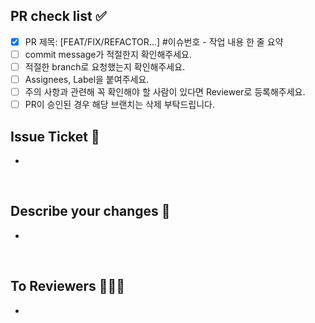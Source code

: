 ## PR check list ✅

<!--
하나씩 확인 후 체크박스에 표시해주세요.
-->

- [x] PR 제목: [FEAT/FIX/REFACTOR...] #이슈번호 - 작업 내용 한 줄 요약
- [ ] commit message가 적절한지 확인해주세요.
- [ ] 적절한 branch로 요청했는지 확인해주세요.
- [ ] Assignees, Label을 붙여주세요.
- [ ] 주의 사항과 관련해 꼭 확인해야 할 사람이 있다면 Reviewer로 등록해주세요.
- [ ] PR이 승인된 경우 해당 브랜치는 삭제 부탁드립니다.

## Issue Ticket 🎫

- 

<br>




## Describe your changes 🧾


- 

<br>



## To Reviewers 🧑‍🤝‍🧑
- 
